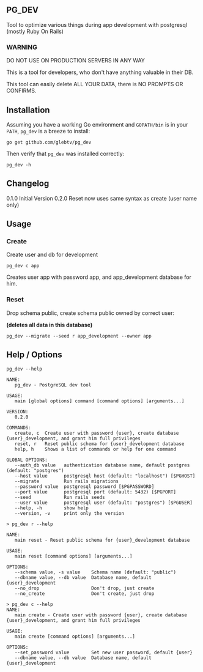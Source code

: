 ## PG_DEV

Tool to optimize various things during app development with postgresql (mostly Ruby On Rails)

### WARNING

DO NOT USE ON PRODUCTION SERVERS IN ANY WAY

This is a tool for developers, who don't have anything valuable in their DB.

This tool can easily delete ALL YOUR DATA, there is NO PROMPTS OR CONFIRMS.

## Installation

Assuming you have a working Go environment and `GOPATH/bin` is in your
`PATH`, `pg_dev` is a breeze to install:

```shell
go get github.com/glebtv/pg_dev
```

Then verify that `pg_dev` was installed correctly:

```shell
pg_dev -h
```

## Changelog

0.1.0 Initial Version
0.2.0 Reset now uses same syntax as create (user name only)

## Usage

### Create

Create user and db for development

```
pg_dev c app
```

Creates user app with password app, and app_development database for him.

### Reset

Drop schema public, create schema public owned by correct user:

**(deletes all data in this database)**

```
pg_dev --migrate --seed r app_development --owner app
```

## Help / Options

```
pg_dev --help
```

```
NAME:
   pg_dev - PostgreSQL dev tool 

USAGE:
   main [global options] command [command options] [arguments...]

VERSION:
   0.2.0

COMMANDS:
   create, c  Create user with password {user}, create database {user}_development, and grant him full privileges
   reset, r   Reset public schema for {user}_development database
   help, h    Shows a list of commands or help for one command

GLOBAL OPTIONS:
   --auth_db value   authentication database name, default postgres (default: "postgres")
   --host value      postgresql host (default: "localhost") [$PGHOST]
   --migrate         Run rails migrations
   --password value  postgresql password [$PGPASSWORD]
   --port value      postgresql port (default: 5432) [$PGPORT]
   --seed            Run rails seeds
   --user value      postgresql user (default: "postgres") [$PGUSER]
   --help, -h        show help
   --version, -v     print only the version
```

```
> pg_dev r --help
```

```
NAME:
   main reset - Reset public schema for {user}_development database

USAGE:
   main reset [command options] [arguments...]

OPTIONS:
   --schema value, -s value    Schema name (default: "public")
   --dbname value, --db value  Database name, default {user}_development
   --no_drop                   Don't drop, just create
   --no_create                 Don't create, just drop
```

```
> pg_dev c --help
NAME:
   main create - Create user with password {user}, create database {user}_development, and grant him full privileges

USAGE:
   main create [command options] [arguments...]

OPTIONS:
   --set_password value        Set new user password, default {user}
   --dbname value, --db value  Database name, default {user}_development
 ```
